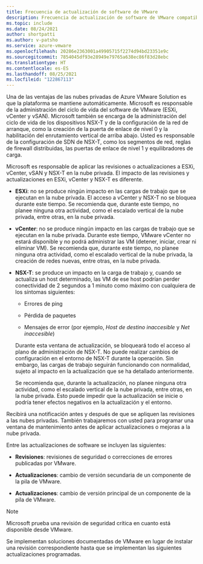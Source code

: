 ```yaml
---
title: Frecuencia de actualización de software de VMware
description: Frecuencia de actualización de software de VMware compatible con Azure VMware Solution.
ms.topic: include
ms.date: 08/24/2021
author: shortpatti
ms.author: v-patsho
ms.service: azure-vmware
ms.openlocfilehash: 20286e2363001a49905715f2274d94bd23351e9c
ms.sourcegitcommit: 7854045df93e28949e79765a638ec86f83d28ebc
ms.translationtype: HT
ms.contentlocale: es-ES
ms.lasthandoff: 08/25/2021
ms.locfileid: "122867113"
---
```

<!-- Used in faq.md and concepts-private-clouds-clusters.md -->

Una de las ventajas de las nubes privadas de Azure VMware Solution es que la plataforma se mantiene automáticamente.  Microsoft es responsable de la administración del ciclo de vida del software de VMware (ESXi, vCenter y vSAN). Microsoft también se encarga de la administración del ciclo de vida de los dispositivos NSX-T y de la configuración de la red de arranque, como la creación de la puerta de enlace de nivel 0 y la habilitación del enrutamiento vertical de arriba abajo. Usted es responsable de la configuración de SDN de NSX-T, como los segmentos de red, reglas de firewall distribuidas, las puertas de enlace de nivel 1 y equilibradores de carga. 

Microsoft es responsable de aplicar las revisiones o actualizaciones a ESXi, vCenter, vSAN y NSX-T en la nube privada. El impacto de las revisiones y actualizaciones en ESXi, vCenter y NSX-T es diferente. 

- **ESXi**: no se produce ningún impacto en las cargas de trabajo que se ejecutan en la nube privada. El acceso a vCenter y NSX-T no se bloquea durante este tiempo.  Se recomienda que, durante este tiempo, no planee ninguna otra actividad, como el escalado vertical de la nube privada, entre otras, en la nube privada.

- **vCenter**: no se produce ningún impacto en las cargas de trabajo que se ejecutan en la nube privada. Durante este tiempo, VMware vCenter no estará disponible y no podrá administrar las VM (detener, iniciar, crear ni eliminar VM). Se recomienda que, durante este tiempo, no planee ninguna otra actividad, como el escalado vertical de la nube privada, la creación de redes nuevas, entre otras, en la nube privada.

- **NSX-T**: se produce un impacto en la carga de trabajo y, cuando se actualiza un host determinado, las VM de ese host podrían perder conectividad de 2 segundos a 1 minuto como máximo con cualquiera de los síntomas siguientes:

   - Errores de ping

   - Pérdida de paquetes

   - Mensajes de error (por ejemplo, *Host de destino inaccesible* y *Net inaccesible*)

   Durante esta ventana de actualización, se bloqueará todo el acceso al plano de administración de NSX-T. No puede realizar cambios de configuración en el entorno de NSX-T durante la operación.  Sin embargo, las cargas de trabajo seguirán funcionando con normalidad, sujeto al impacto en la actualización que se ha detallado anteriormente.
 
   Se recomienda que, durante la actualización, no planee ninguna otra actividad, como el escalado vertical de la nube privada, entre otras, en la nube privada. Esto puede impedir que la actualización se inicie o podría tener efectos negativos en la actualización y el entorno.
 
Recibirá una notificación antes y después de que se apliquen las revisiones a las nubes privadas. También trabajaremos con usted para programar una ventana de mantenimiento antes de aplicar actualizaciones o mejoras a la nube privada.


Entre las actualizaciones de software se incluyen las siguientes:

- **Revisiones**: revisiones de seguridad o correcciones de errores publicadas por VMware.

- **Actualizaciones**: cambio de versión secundaria de un componente de la pila de VMware.

- **Actualizaciones**: cambio de versión principal de un componente de la pila de VMware.

>[!NOTE]
>Microsoft prueba una revisión de seguridad crítica en cuanto está disponible desde VMware.

Se implementan soluciones documentadas de VMware en lugar de instalar una revisión correspondiente hasta que se implementan las siguientes actualizaciones programadas.
